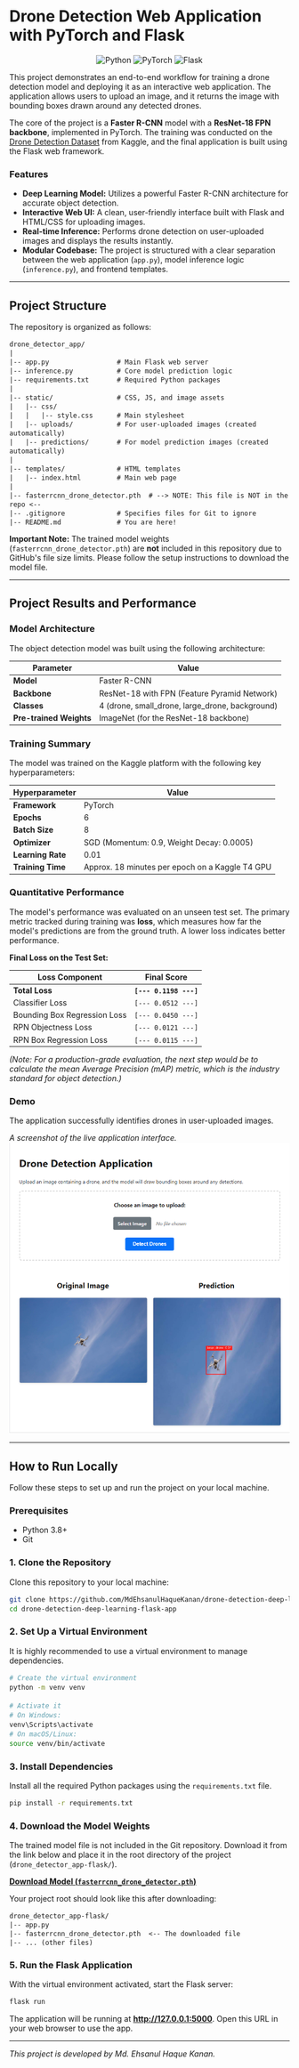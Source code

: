 # Drone Detection Web Application with PyTorch and Flask

<p align="center">
  <img alt="Python" src="https://img.shields.io/badge/Python-3.8%2B-blue?style=for-the-badge&logo=python">
  <img alt="PyTorch" src="https://img.shields.io/badge/PyTorch-EE4C2C?style=for-the-badge&logo=pytorch&logoColor=white">
  <img alt="Flask" src="https://img.shields.io/badge/Flask-000000?style=for-the-badge&logo=flask&logoColor=white">

</p>

This project demonstrates an end-to-end workflow for training a drone detection model and deploying it as an interactive web application. The application allows users to upload an image, and it returns the image with bounding boxes drawn around any detected drones.

The core of the project is a **Faster R-CNN** model with a **ResNet-18 FPN backbone**, implemented in PyTorch. The training was conducted on the [Drone Detection Dataset](https://www.kaggle.com/datasets/cybersimar08/drone-detection) from Kaggle, and the final application is built using the Flask web framework.

### Features
- **Deep Learning Model:** Utilizes a powerful Faster R-CNN architecture for accurate object detection.
- **Interactive Web UI:** A clean, user-friendly interface built with Flask and HTML/CSS for uploading images.
- **Real-time Inference:** Performs drone detection on user-uploaded images and displays the results instantly.
- **Modular Codebase:** The project is structured with a clear separation between the web application (`app.py`), model inference logic (`inference.py`), and frontend templates.

---

## Project Structure
The repository is organized as follows:

```
drone_detector_app/
|
|-- app.py                 # Main Flask web server
|-- inference.py           # Core model prediction logic
|-- requirements.txt       # Required Python packages
|
|-- static/                # CSS, JS, and image assets
|   |-- css/
|   |   |-- style.css      # Main stylesheet
|   |-- uploads/           # For user-uploaded images (created automatically)
|   |-- predictions/       # For model prediction images (created automatically)
|
|-- templates/             # HTML templates
|   |-- index.html         # Main web page
|
|-- fasterrcnn_drone_detector.pth  # --> NOTE: This file is NOT in the repo <--
|-- .gitignore             # Specifies files for Git to ignore
|-- README.md              # You are here!
```
**Important Note:** The trained model weights (`fasterrcnn_drone_detector.pth`) are **not** included in this repository due to GitHub's file size limits. Please follow the setup instructions to download the model file.

---

## Project Results and Performance

### Model Architecture
The object detection model was built using the following architecture:

| Parameter                 | Value                                       |
| ------------------------- | ------------------------------------------- |
| **Model**                 | Faster R-CNN                                |
| **Backbone**              | ResNet-18 with FPN (Feature Pyramid Network)|
| **Classes**               | 4 (drone, small_drone, large_drone, background) |
| **Pre-trained Weights**   | ImageNet (for the ResNet-18 backbone)       |

### Training Summary
The model was trained on the Kaggle platform with the following key hyperparameters:

| Hyperparameter            | Value                                       |
| ------------------------- | ------------------------------------------- |
| **Framework**             | PyTorch                                     |
| **Epochs**                | 6                                           |
| **Batch Size**            | 8                                           |
| **Optimizer**             | SGD (Momentum: 0.9, Weight Decay: 0.0005)   |
| **Learning Rate**         | 0.01                                        |                        
| **Training Time**         | Approx. 18 minutes per epoch on a Kaggle T4 GPU |

### Quantitative Performance
The model's performance was evaluated on an unseen test set. The primary metric tracked during training was **loss**, which measures how far the model's predictions are from the ground truth. A lower loss indicates better performance.

**Final Loss on the Test Set:**

| Loss Component               | Final Score                  |
| ---------------------------- | ---------------------------- |
| **Total Loss**               | **`[--- 0.1198 ---]`**        |
| Classifier Loss              | `[--- 0.0512 ---]`          |
| Bounding Box Regression Loss | `[--- 0.0450 ---]`          |
| RPN Objectness Loss          | `[--- 0.0121 ---]`          |
| RPN Box Regression Loss      | `[--- 0.0115 ---]`          |

*(Note: For a production-grade evaluation, the next step would be to calculate the mean Average Precision (mAP) metric, which is the industry standard for object detection.)*

### Demo

The application successfully identifies drones in user-uploaded images.

 <!-- Recommended: Add a screenshot of your running app -->
_A screenshot of the live application interface._
![Screenshot of the Drone Detection App Interface](./assets/app_sc_1.png)

---

## How to Run Locally

Follow these steps to set up and run the project on your local machine.

### Prerequisites
- Python 3.8+
- Git

### 1. Clone the Repository
Clone this repository to your local machine:
```bash
git clone https://github.com/MdEhsanulHaqueKanan/drone-detection-deep-learning-flask-app.git
cd drone-detection-deep-learning-flask-app
```

### 2. Set Up a Virtual Environment
It is highly recommended to use a virtual environment to manage dependencies.
```bash
# Create the virtual environment
python -m venv venv

# Activate it
# On Windows:
venv\Scripts\activate
# On macOS/Linux:
source venv/bin/activate
```

### 3. Install Dependencies
Install all the required Python packages using the `requirements.txt` file.
```bash
pip install -r requirements.txt
```

### 4. Download the Model Weights
The trained model file is not included in the Git repository. Download it from the link below and place it in the root directory of the project (`drone_detector_app-flask/`).

**[Download Model (`fasterrcnn_drone_detector.pth`)](https://drive.google.com/file/d/19ugDaNzKPMGZcXog7xPkrO7L3RUtnEoH/view?usp=sharing)**

Your project root should look like this after downloading:
```
drone_detector_app-flask/
|-- app.py
|-- fasterrcnn_drone_detector.pth  <-- The downloaded file
|-- ... (other files)
```

### 5. Run the Flask Application
With the virtual environment activated, start the Flask server:
```bash
flask run
```
The application will be running at **http://127.0.0.1:5000**. Open this URL in your web browser to use the app.

---
_This project is developed by Md. Ehsanul Haque Kanan._
